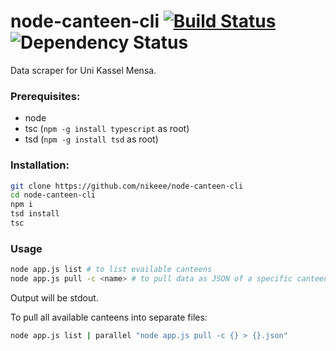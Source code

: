 # node-canteen-cli [![Build Status](https://travis-ci.org/nikeee/node-canteen-cli.svg?branch=master)](https://travis-ci.org/nikeee/node-canteen-cli) ![Dependency Status](https://david-dm.org/nikeee/node-canteen-cli.svg)

Data scraper for Uni Kassel Mensa.

### Prerequisites:
- node
- tsc (`npm -g install typescript` as root)
- tsd (`npm -g install tsd` as root)

### Installation:
```bash
git clone https://github.com/nikeee/node-canteen-cli
cd node-canteen-cli
npm i
tsd install
tsc
```

### Usage
```bash
node app.js list # to list evailable canteens
node app.js pull -c <name> # to pull data as JSON of a specific canteen
```
Output will be stdout.

To pull all available canteens into separate files:
```bash
node app.js list | parallel "node app.js pull -c {} > {}.json"
```
